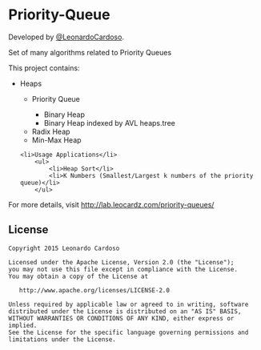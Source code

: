 Priority-Queue
==============

Developed by <a href='https://github.com/LeonardoCardoso' target='_blank'>@LeonardoCardoso</a>. 

Set of many algorithms related to Priority Queues


This project contains:
<ul>
	<li>Heaps</li>
		<ul>
			<li>Priority Queue</li>
					<ul>
						<li>Binary Heap</li>
						<li>Binary Heap indexed by AVL heaps.tree</li>
					</ul>
			<li>Radix Heap</li>
			<li>Min-Max Heap</li>
		</ul>

	<li>Usage Applications</li>
		<ul>
			<li>Heap Sort</li>
			<li>K Numbers (Smallest/Largest k numbers of the priority queue)</li>
		</ul>

</ul>



For more details, visit http://lab.leocardz.com/priority-queues/


## License

    Copyright 2015 Leonardo Cardoso

    Licensed under the Apache License, Version 2.0 (the "License");
    you may not use this file except in compliance with the License.
    You may obtain a copy of the License at

       http://www.apache.org/licenses/LICENSE-2.0

    Unless required by applicable law or agreed to in writing, software
    distributed under the License is distributed on an "AS IS" BASIS,
    WITHOUT WARRANTIES OR CONDITIONS OF ANY KIND, either express or implied.
    See the License for the specific language governing permissions and
    limitations under the License.
